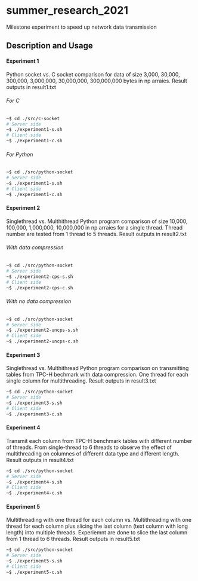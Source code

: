 # summer_research_2021

Milestone experiment to speed up network data transmission

## Description and Usage

#### Experiment 1
Python socket vs. C socket comparison for data of size 3,000, 30,000, 300,000, 3,000,000, 30,000,000, 300,000,000 bytes in np arraies.
Result outputs in result1.txt
###### For C 
```bash
~$ cd ./src/c-socket
# Server side
~$ ./experiment1-s.sh
# Client side
~$ ./experiment1-c.sh
```
###### For Python
```bash
~$ cd ./src/python-socket
# Server side
~$ ./experiment1-s.sh
# Client side
~$ ./experiment1-c.sh
```
#### Experiment 2
Singlethread vs. Multhithread Python program comparison of size 10,000, 100,000, 1,000,000, 10,000,000 in np arraies for a single thread. Thread number are tested from 1 thread to 5 threads.
Result outputs in result2.txt
###### With data compression
```bash
~$ cd ./src/python-socket
# Server side
~$ ./experiment2-cps-s.sh
# Client side
~$ ./experiment2-cps-c.sh
```
###### With no data compression
```bash
~$ cd ./src/python-socket
# Server side
~$ ./experiment2-uncps-s.sh
# Client side
~$ ./experiment2-uncps-c.sh
```
#### Experiment 3
Singlethread vs. Multhithread Python program comparison on transmitting tables from TPC-H bechmark with data compression. One thread for each single column for multithreading.
Result outputs in result3.txt
```bash
~$ cd ./src/python-socket
# Server side
~$ ./experiment3-s.sh
# Client side
~$ ./experiment3-c.sh
```
#### Experiment 4
Transmit each column from TPC-H benchmark tables with different number of threads. From single-thread to 6 threads to observe the effect of multithreading on columnes of different data type and different length.
Result outputs in result4.txt
```bash
~$ cd ./src/python-socket
# Server side
~$ ./experiment4-s.sh
# Client side
~$ ./experiment4-c.sh
```
#### Experiment 5
Multithreading with one thread for each column vs. Multithreading with one thread for each column plus slicing the last column (text column with long length) into multiple threads. Experiemnt are done to slice the last column from 1 thread to 6 threads.
Result outputs in result5.txt
```bash
~$ cd ./src/python-socket
# Server side
~$ ./experiment5-s.sh
# Client side
~$ ./experiment5-c.sh
```
